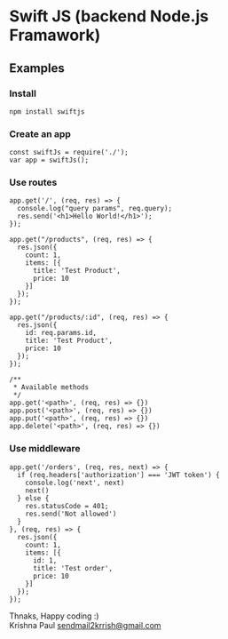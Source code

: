 # Swift JS (backend Node.js Framawork)

## Examples

### Install
```
npm install swiftjs
```

### Create an app
```
const swiftJs = require('./');
var app = swiftJs();
```

### Use routes
```
app.get('/', (req, res) => {
  console.log("query params", req.query);
  res.send('<h1>Hello World!</h1>');
});

app.get("/products", (req, res) => {
  res.json({
    count: 1,
    items: [{
      title: 'Test Product',
      price: 10
    }]
  });
});

app.get("/products/:id", (req, res) => {
  res.json({
    id: req.params.id,
    title: 'Test Product',
    price: 10
  });
});

/**
 * Available methods
 */
app.get('<path>', (req, res) => {})
app.post('<path>', (req, res) => {})
app.put('<path>', (req, res) => {})
app.delete('<path>', (req, res) => {})
```

### Use middleware
```
app.get('/orders', (req, res, next) => {
  if (req.headers['authorization'] === 'JWT token') {
    console.log('next', next)
    next()
  } else {
    res.statusCode = 401;
    res.send('Not allowed')
  }
}, (req, res) => {
  res.json({
    count: 1,
    items: [{
      id: 1,
      title: 'Test order',
      price: 10
    }]
  });
});
```

Thnaks, Happy coding :)<br />
Krishna Paul <sendmail2krrish@gmail.com>